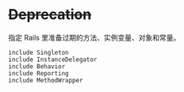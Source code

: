# ~~Deprecation~~

指定 Rails 里准备过期的方法、实例变量、对象和常量。

```
include Singleton
include InstanceDelegator
include Behavior
include Reporting
include MethodWrapper
```
